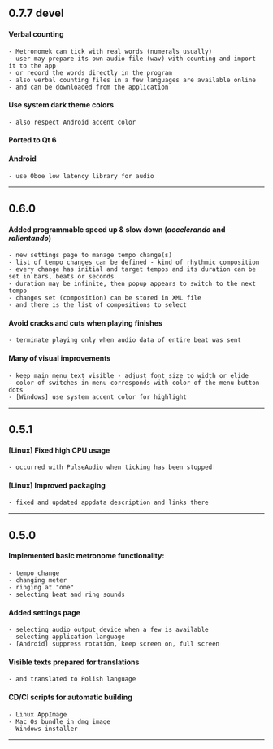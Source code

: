 ## 0.7.7 devel
  #### Verbal counting
    - Metronomek can tick with real words (numerals usually)
    - user may prepare its own audio file (wav) with counting and import it to the app
    - or record the words directly in the program
    - also verbal counting files in a few languages are available online
    - and can be downloaded from the application

  #### Use system dark theme colors
    - also respect Android accent color

  #### Ported to Qt 6

  #### Android
    - use Oboe low latency library for audio

------------------------------------------------------------

## 0.6.0

  #### Added programmable speed up & slow down (_accelerando_ and _rallentando_)
    - new settings page to manage tempo change(s)
    - list of tempo changes can be defined - kind of rhythmic composition
    - every change has initial and target tempos and its duration can be set in bars, beats or seconds
    - duration may be infinite, then popup appears to switch to the next tempo
    - changes set (composition) can be stored in XML file
    - and there is the list of compositions to select

  #### Avoid cracks and cuts when playing finishes
    - terminate playing only when audio data of entire beat was sent

  #### Many of visual improvements
    - keep main menu text visible - adjust font size to width or elide
    - color of switches in menu corresponds with color of the menu button dots
    - [Windows] use system accent color for highlight

------------------------------------------------------------

## 0.5.1

  #### [Linux] Fixed high CPU usage
    - occurred with PulseAudio when ticking has been stopped

  #### [Linux] Improved packaging
    - fixed and updated appdata description and links there

------------------------------------------------------------

## 0.5.0

  #### Implemented basic metronome functionality:
    - tempo change
    - changing meter
    - ringing at "one"
    - selecting beat and ring sounds

  #### Added settings page
    - selecting audio output device when a few is available
    - selecting application language
    - [Android] suppress rotation, keep screen on, full screen

  #### Visible texts prepared for translations
    - and translated to Polish language

  #### CD/CI scripts for automatic building
    - Linux AppImage
    - Mac Os bundle in dmg image
    - Windows installer
------------------------------------------------------------

